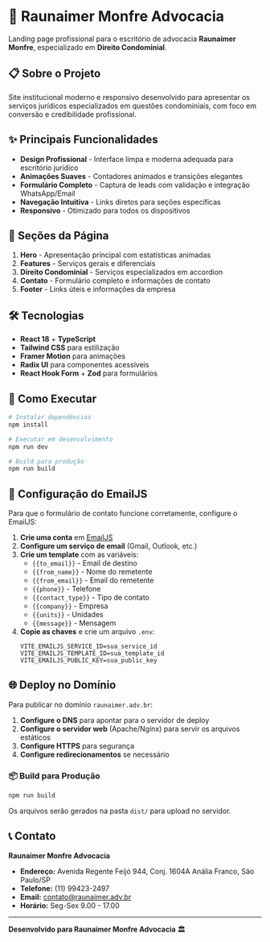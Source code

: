 # 🏢 Raunaimer Monfre Advocacia

Landing page profissional para o escritório de advocacia **Raunaimer Monfre**, especializado em **Direito Condominial**.

## 📋 Sobre o Projeto

Site institucional moderno e responsivo desenvolvido para apresentar os serviços jurídicos especializados em questões condominiais, com foco em conversão e credibilidade profissional.

## ✨ Principais Funcionalidades

- **Design Profissional** - Interface limpa e moderna adequada para escritório jurídico
- **Animações Suaves** - Contadores animados e transições elegantes
- **Formulário Completo** - Captura de leads com validação e integração WhatsApp/Email
- **Navegação Intuitiva** - Links diretos para seções específicas
- **Responsivo** - Otimizado para todos os dispositivos

## 🎯 Seções da Página

1. **Hero** - Apresentação principal com estatísticas animadas
2. **Features** - Serviços gerais e diferenciais
3. **Direito Condominial** - Serviços especializados em accordion
4. **Contato** - Formulário completo e informações de contato
5. **Footer** - Links úteis e informações da empresa

## 🛠️ Tecnologias

- **React 18** + **TypeScript**
- **Tailwind CSS** para estilização
- **Framer Motion** para animações
- **Radix UI** para componentes acessíveis
- **React Hook Form** + **Zod** para formulários

## 🚀 Como Executar

```bash
# Instalar dependências
npm install

# Executar em desenvolvimento
npm run dev

# Build para produção
npm run build
```

## 📧 Configuração do EmailJS

Para que o formulário de contato funcione corretamente, configure o EmailJS:

1. **Crie uma conta** em [EmailJS](https://www.emailjs.com/)
2. **Configure um serviço de email** (Gmail, Outlook, etc.)
3. **Crie um template** com as variáveis:
   - `{{to_email}}` - Email de destino
   - `{{from_name}}` - Nome do remetente
   - `{{from_email}}` - Email do remetente
   - `{{phone}}` - Telefone
   - `{{contact_type}}` - Tipo de contato
   - `{{company}}` - Empresa
   - `{{units}}` - Unidades
   - `{{message}}` - Mensagem
4. **Copie as chaves** e crie um arquivo `.env`:
   ```env
   VITE_EMAILJS_SERVICE_ID=sua_service_id
   VITE_EMAILJS_TEMPLATE_ID=sua_template_id
   VITE_EMAILJS_PUBLIC_KEY=sua_public_key
   ```

## 🌐 Deploy no Domínio

Para publicar no domínio `raunaimer.adv.br`:

1. **Configure o DNS** para apontar para o servidor de deploy
2. **Configure o servidor web** (Apache/Nginx) para servir os arquivos estáticos
3. **Configure HTTPS** para segurança
4. **Configure redirecionamentos** se necessário

### 📦 Build para Produção
```bash
npm run build
```
Os arquivos serão gerados na pasta `dist/` para upload no servidor.

## 📞 Contato

**Raunaimer Monfre Advocacia**
- **Endereço:** Avenida Regente Feijó 944, Conj. 1604A Anália Franco, São Paulo/SP
- **Telefone:** (11) 99423-2497
- **Email:** contato@raunaimer.adv.br
- **Horário:** Seg-Sex 9.00 - 17.00

---

**Desenvolvido para Raunaimer Monfre Advocacia** 🏛️ 